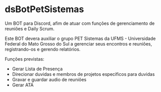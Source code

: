 # dsBotPetSistemas
Um BOT para Discord, afim de atuar com funções de gerenciamento de reuniões e Daily Scrum.

Este BOT devera auxiliar o grupo PET Sistemas da UFMS - Universidade Federal do Mato Grosso do Sul a gerenciar seus encontros e reuniões, registrando-os e gerendo relatórios.

Funções previstas:

- Gerar Lista de Presença
- Direcionar duvidas e membros de projetos especificos para duvidas
- Gravar e guardar audio de reuniões
- Gerar ATA
